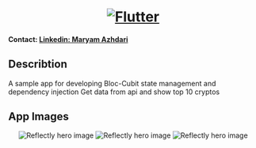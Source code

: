 <a href="https://flutter.dev/">
  <h1 align="center">
    <picture>
      <source media="(prefers-color-scheme: dark)" srcset="https://storage.googleapis.com/cms-storage-bucket/6e19fee6b47b36ca613f.png">
      <img alt="Flutter" src="https://storage.googleapis.com/cms-storage-bucket/c823e53b3a1a7b0d36a9.png">
    </picture>
  </h1>
</a>

#### Contact:     [Linkedin: Maryam Azhdari](https://www.linkedin.com/in/maryam-azhdari/)

## Describtion

A sample app for developing Bloc-Cubit state management and dependency injection
Get data from api and show top 10 cryptos

## App Images

<p align="center">
  <img src="https://github.com/user-attachments/assets/fa2a3b90-5cf3-4d2d-8e5f-1d1efde3898a" alt="Reflectly hero image">
  <img src="https://github.com/user-attachments/assets/ff2468ab-6fb2-41e7-b979-6e928237cf3c" alt="Reflectly hero image">
  <img src="https://github.com/user-attachments/assets/97029a77-0c77-42c8-84f9-f91fc2a8481c" alt="Reflectly hero image">
</p>
